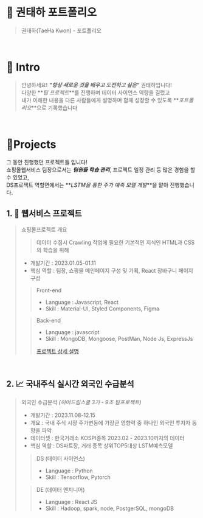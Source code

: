# 📜 권태하 포트폴리오

> 권태하(TaeHa Kwon) - 포트폴리오

<br />

# 👋 Intro

> 안녕하세요! **_"항상 새로운 것을 배우고 도전하고 싶은"_** 권태하입니다!  
> 다양한 **_팀 프로젝트_**를 진행하며 데이터 사이언스 역량을 길렀고  
> 내가 이해한 내용을 다른 사람들에게 설명하며 함께 성장할 수 있도록 **_포트폴리오_**으로 기록했습니다

<br />

# 📝Projects

그 동안 진행했던 프로젝트들 입니다!  
쇼핑몰웹서비스 팀장으로서는 **_팀원들 학습 관리_**, 프로젝트 일정 관리 등 많은 경험을 할 수 있었고,  
DS프로젝트 역할면에서는 **_LSTM을 통한 주가 예측 모델 개발_**을 맡아 진행했습니다.

## 1. 🛫 웹서비스 프로젝트

> 쇼핑몰프로젝트 개요
>> 데이터 수집시 Crawling 작업에 필요한 기본적인 지식인 HTML과 CSS의 학습을 위해 
>
> - 개발기간 : 2023.01.05-01.11
> - 핵심 역할 : 팀장, 쇼핑몰 메인페이지 구성 및 기획, React 장바구니 페이지 구성
>
> > Front-end
> >
> > - Language : Javascript, React
> > - Skill : Material-UI, Styled Components, Figma
> >
>
> > Back-end
> >
> > - Language : javascript
> > - Skill : MongoDB, Mongoose, PostMan, Node Js, ExpressJs
> >
> > [프로젝트 상세 설명](https://github.com/K-thCoding/Shoppingmall-project)
<br />

## 2. 📈 국내주식 실시간 외국인 수급분석

> 외국인 수급분석 _(이어드림스쿨 3기  - 9조 팀프로젝트)_
>
> - 개발기간 : 2023.11.08-12.15
> - 개요 : 국내 주식 시장 주가변동에 가장큰 영향력 중 하나인 외국인 투자자 동향을 파악
> - 데이터셋 : 한국거래소 KOSPI종목 2023.02 - 2023.10까지의 데이터      
> - 핵심 역할 : DS파트장, 거래 종목 상위TOP5대상 LSTM예측모델
> > DS (데이터 사이언스)
> >
> > - Language : Python
> > - Skill : Tensorflow, Pytorch
> >
>
> > DE (데이터 엔지니어)
> >
> > - Language : React JS
> > - Skill : Hadoop, spark, node, PostgerSQL, mongoDB
> >
>
